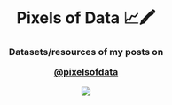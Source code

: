 <h1 align="center">Pixels of Data 📈🖍</h1>

<h3 align="center">Datasets/resources of my posts on <p><a href="https://www.instagram.com/pixelsofdata/">@pixelsofdata</a></p>
</h3> 

<p align="center"> <img src="https://github.com/dydg14/pixelsofdata/blob/main/20211118_165012_0000.png"> </p>
